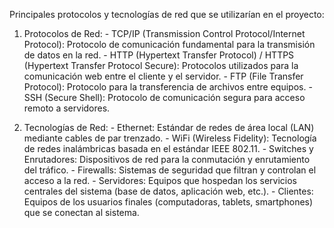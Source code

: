 Principales protocolos y tecnologías de red que se utilizarían en el proyecto:

   1.	Protocolos de Red:
       -	TCP/IP (Transmission Control Protocol/Internet Protocol): Protocolo de comunicación 
          fundamental para la transmisión de datos en la red.
       -	HTTP (Hypertext Transfer Protocol) / HTTPS (Hypertext Transfer Protocol Secure): Protocolos 
          utilizados para la comunicación web entre el cliente y el servidor.
       -	FTP (File Transfer Protocol): Protocolo para la transferencia de archivos entre equipos.
       -	SSH (Secure Shell): Protocolo de comunicación segura para acceso remoto a servidores.
       
   2.	Tecnologías de Red:
       -	Ethernet: Estándar de redes de área local (LAN) mediante cables de par trenzado.
       -	WiFi (Wireless Fidelity): Tecnología de redes inalámbricas basada en el estándar IEEE 802.11.
       -	Switches y Enrutadores: Dispositivos de red para la conmutación y enrutamiento del tráfico.
       -	Firewalls: Sistemas de seguridad que filtran y controlan el acceso a la red.
       -	Servidores: Equipos que hospedan los servicios centrales del sistema (base de datos, aplicación web, etc.).
       -	Clientes: Equipos de los usuarios finales (computadoras, tablets, smartphones) que se conectan al sistema.

